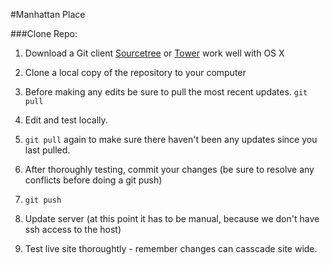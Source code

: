 #Manhattan Place  

###Clone Repo:
1.	Download a Git client [Sourcetree](http://www.sourcetreeapp.com/) or [Tower](http://www.git-tower.com/) work well with OS X

2.	Clone a local copy of the repository to your computer
3.	Before making any edits be sure to pull the most recent updates. `git pull`
4.	Edit and test locally.
5.	 `git pull` again to make sure there haven't been any updates since you last pulled.
6.	 After thoroughly testing, commit your changes (be sure to resolve any conflicts before doing a git push)
7.	 `git push`
8.	 Update server (at this point it has to be manual, because we don't have ssh access to the host)
9.	 Test live site thoroughtly - remember changes can casscade site wide.

